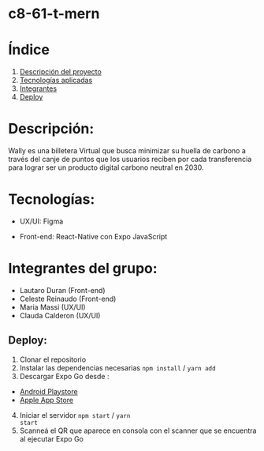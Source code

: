# c8-61-t-mern
# Índice

1. [Descripción del proyecto](#Descripción)
2. [Tecnologías aplicadas](#Tecnologías)
3. [Integrantes](#Integrantes)
4. [Deploy](#deploy)

<a name="Descripción"></a>
# Descripción: 
Wally es una billetera Virtual que busca minimizar su huella de carbono a través del canje de puntos que los usuarios reciben por cada transferencia para lograr ser un producto digital carbono neutral en 2030.

<a name="Tecnologías"></a>
# Tecnologías:

- UX/UI:
Figma

- Front-end:
React-Native con Expo
JavaScript

<a name="Integrantes"></a>
# Integrantes del grupo:

- Lautaro Duran (Front-end)
- Celeste Reinaudo (Front-end)
- Maria Massi (UX/UI)
- Clauda Calderon (UX/UI)

<a name="deploy"></a>

## Deploy:
1. Clonar el repositorio
2. Instalar las dependencias necesarias <code>npm install</code> / <code>yarn add</code>
3. Descargar Expo Go desde :

-   [Android Playstore](https://play.google.com/store/apps/details?id=host.exp.exponent)
-   [Apple App Store](https://apps.apple.com/es/app/expo-go/id982107779)

4. Iniciar el servidor <code>npm start</code> / <code>yarn start</code>
5. Scanneá el QR que aparece en consola con el scanner que se encuentra al ejecutar Expo Go
